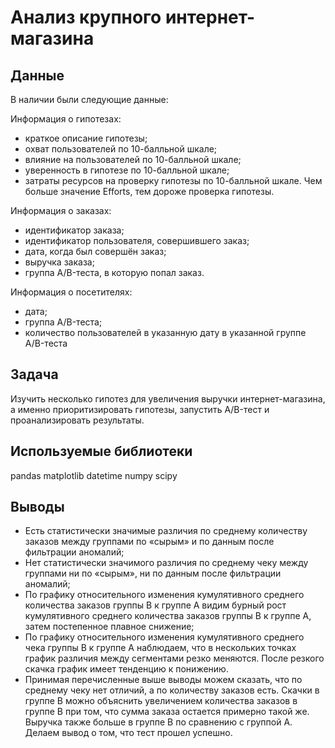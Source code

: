 # Анализ крупного интернет-магазина

## Данные
В наличии были следующие данные:

Информация о гипотезах:
* краткое описание гипотезы;
* охват пользователей по 10-балльной шкале;
* влияние на пользователей по 10-балльной шкале;
* уверенность в гипотезе по 10-балльной шкале;
* затраты ресурсов на проверку гипотезы по 10-балльной шкале. Чем больше значение Efforts, тем дороже проверка гипотезы.

Информация о заказах:
* идентификатор заказа;
* идентификатор пользователя, совершившего заказ;
* дата, когда был совершён заказ;
* выручка заказа;
* группа A/B-теста, в которую попал заказ.

Информация о посетителях:
* дата;
* группа A/B-теста;
* количество пользователей в указанную дату в указанной группе A/B-теста

## Задача
Изучить несколько гипотез для увеличения выручки интернет-магазина, а именно приоритизировать гипотезы, запустить A/B-тест и проанализировать результаты.

## Используемые библиотеки
pandas
matplotlib
datetime
numpy
scipy


## Выводы
* Есть статистически значимые различия по среднему количеству заказов между группами по «сырым» и по данным после фильтрации аномалий;
* Нет статистически значимого различия по среднему чеку между группами ни по «сырым», ни по данным после фильтрации аномалий;
* По графику относительного изменения кумулятивного среднего количества заказов группы B к группе A видим бурный рост кумулятивного среднего количества заказов группы B к группе A, затем постепенное плавное снижение;
* По графику относительного изменения кумулятивного среднего чека группы B к группе A наблюдаем, что в нескольких точках график различия между сегментами резко меняются. После резкого скачка график имеет тенденцию к понижению.
* Принимая перечисленные выше выводы можем сказать, что по среднему чеку нет отличий, а по количеству заказов есть. Скачки в группе В можно объяснить увеличением количества заказов в группе В при том, что сумма заказа остается примерно такой же. Выручка также больше в группе В по сравнению с группой А. Делаем вывод о том, что тест прошел успешно.